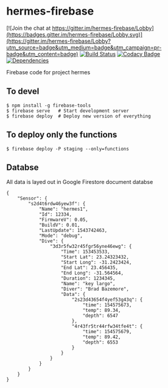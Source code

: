 # hermes-firebase

[![Join the chat at https://gitter.im/hermes-firebase/Lobby](https://badges.gitter.im/hermes-firebase/Lobby.svg)](https://gitter.im/hermes-firebase/Lobby?utm_source=badge&utm_medium=badge&utm_campaign=pr-badge&utm_content=badge)
[![Build Status](https://travis-ci.org/sonyccd/hermes-firebase.svg?branch=master)](https://travis-ci.org/sonyccd/hermes-firebase)
[![Codacy Badge](https://api.codacy.com/project/badge/Grade/dd6fcab8566444d486ccb79b8ec91494)](https://app.codacy.com/app/sonyccd/hermes-firebase?utm_source=github.com&utm_medium=referral&utm_content=sonyccd/hermes-firebase&utm_campaign=badger)
[![Dependencies](https://david-dm.org/sonyccd/hermes-firebase.svg)](https://david-dm.org/sonyccd/hermes-firebase)

Firebase code for project hermes

## To devel

```
$ npm install -g firebase-tools
$ firebase serve   # Start development server
$ firebase deploy  # Deploy new version of everything
```

## To deploy only the functions
```
$ firebase deploy -P staging --only=functions
```

## Databse

All data is layed out in Google Firestore document databse
```
{
    "Sensor": {
        "s2d4t6rdw46yew3f": {
            "Name": "hermes1",
            "Id": 12334,
            "FirmwareV": 0.05,
            "BuildV": 0.01,
            "LastUpdate": 1543742463,
            "Mode": "debug",
            "Dive": {
                "3d3r5fw32r45fgr56yne46ewg": {
                    "Time": 153453533,
                    "Start Lat": 23.24323432,
                    "Start Long": -31.2423424,
                    "End Lat": 23.456435,
                    "End Long": -31.564564,
                    "Duration": 1234345,
                    "Name": "key largo",
                    "Diver": "Brad Bazemore",
                    "Data": {
                        "2s23d43654f4yef53g43q": {
                            "time": 154575673,
                            "temp": 89.34,
                            "depth": 6547
                        },
                        "4r43fr5tr44rfw34tfe4t": {
                            "time": 154575679,
                            "temp": 89.42,
                            "depth": 6553
                        }
                    }
                }
            }
        }
    }
}
```
